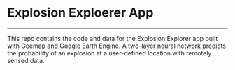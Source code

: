 # Explosion Exploerer App
--------------------
This repo contains the code and data for the Explosion Explorer app built with Geemap and Google Earth Engine. A two-layer neural network predicts the probability of an explosion at a user-defined location with remotely sensed data.
